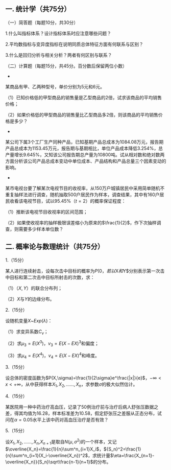 ## 一. 统计学（共75分）


 （一）简答题（每题10分，共30分）
 

 1.什么叫指标体系？设计指标体系时应注意哪些问题？
 

 2.平均数指标与变异度指标在说明同质总体特征方面有何联系与区别？
 

 3.什么是回归分析与相关分析？两者有何区别与联系？
 

 （二）计算题（每题15分，共45分。百分数后保留两位小数）
 

 - 



 某商品有甲、乙两种型号，单价分别为5元和6元。
 

 （1）已知价格低的甲型商品的销售量是乙型商品的2倍，试求该商品的平均销售价格；
 

 （2）如果价格低的甲型商品的销售量比乙型商品多2倍，则该商品的平均销售价格是多少？
 

 - 



 某公司下属3个工厂生产同种产品，已知基期产品总成本为1084.08万元，报告期产品总成本为1153.45万元，报告期与基期相比，单位产品成本降低3.254%，总产量增长9.645%，又知该公司报告期总产量为10800吨。试从相对数和绝对数两方面分析该公司产品总成本变动中单位成本、产品结构和产品总量三个因素变动的影响。
 

 - 



 某市电视台要了解某次电视节目的收视率，从150万户城镇居民中采用简单随机不重复抽样法进行调查，随机抽取500户居民作为样本，调查结果，其中有160户居民收看该电视节目，试以95.45%（$t=2$）的概率保证程度：
 

 （1）推断该电视节目收视率的区间范围；
 

 （2）如果使收视率的抽样极限误差缩小为原来的$\frac{1}{2}$，作下次抽样调查，则需要多少样本单位数？
 

 ## 二. 概率论与数理统计（共75分）


 1.（15分）
 

 某人进行连续射击，设每次击中目标的概率为$P(0，若以$X$和$Y$分别表示第一次击中目标和第二次击中目标所射击的次数，求：
 

 （1）$（X,Y）$的联合分布列；
 

 （2）$X$与$Y$的边缘分布。
 

 2.（15分）
 

 设随机变量$X$~$Exp(\lambda)$：
 

 （1）求变异系数$C_v$；
 

 （2）求$\mu_3=E(X^3)$，$v_3=E(X-EX)^3$和偏度；
 

 （3）求$\mu_4=E(X^4)$，$v_4=E(X-EX)^4$和峰度。
 

 3.（15分）
 

 设总体的密度函数为$P(X,\sigma)=\frac{1}{2\sigma}e^\frac{|x|}{e}$，$-∞<x<+∞$，从中获得样本$X_1,X_2,……,X_n$，求参数$\sigma$的极大似然估计。
 

 4.（15分）
 

 某医院用一种中药治疗高血压，记录了50例治疗前与治疗后病人舒张压数据之差，得其均值为16.28，样本标准差为10.58，假定舒张压之差服从正态分布，试问在$\alpha=0.05$水平上该中药对高血压治疗是否有效？
 

 5.（15分）
 

 设$X_1,X_2,……,X_n$,$X_{n+1}$是取自$N(\mu,\sigma^2)$的一个样本，又记$\overline{X_n}=\frac{1}{n}\sum^n_{i=1}X_i$，${S_n}^2=\frac{1}{n}\sum^n_{i=1}(X_i-\overline{X_n})^2$，求统计量$\eta=\frac{X_{n+1}-\overline{X_n}}{S_n}\sqrt\frac{n-1}{n+1}$的分布。
 